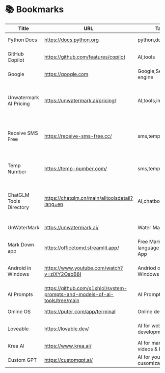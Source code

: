 # 📚 Bookmarks

| Title                     | URL                                              | Tags                     | Notes                                                                 |
|---------------------------|--------------------------------------------------|--------------------------|-----------------------------------------------------------------------|
| Python Docs               | https://docs.python.org                          | python,docs              | Official Python docs                                                  |
| GitHub Copilot            | https://github.com/features/copilot             | AI,tools                 | GitHub’s AI pair programmer                                           |
| Google                    | https://google.com                               | Google,Search engine     | Google search engine                                                  |
| Unwatermark AI Pricing    | https://unwatermark.ai/pricing/                 | AI,tools,image,video     | AI-powered watermark remover for images/videos with flexible pricing |
| Receive SMS Free          | https://receive-sms-free.cc/                    | sms,temp,privacy         | Free temporary numbers for SMS verification                          |
| Temp Number               | https://temp-number.com/                         | sms,temp,tools           | Disposable numbers for SMS with global coverage                      |
| ChatGLM Tools Directory   | https://chatglm.cn/main/alltoolsdetail?lang=en  | AI,chatbot,tools         | Chinese-English AI assistant with multimodal tools                   |
| UnWaterMark | https://unwatermark.ai/ | Water Mark removal | Water mark removal tool on videos |
| Mark Down app | https://officetomd.streamlit.app/ | Free Mark Down language converter App | Mark Down converter App |
| Android in Windows | https://www.youtube.com/watch?v=ziXY2OsbB8I | Andriod on Windows | Android on Windows installation video |
| AI Prompts | https://github.com/x1xhlol/system-prompts-and-models-of-ai-tools/tree/main | AI Prompts | Multiple AI prompts for activities
| Online OS | https://puter.com/app/terminal | Online desktop | Live OS in Browser
| Loveable | https://lovable.dev/ | AI for web development | Web development AI tool
| Krea AI | https://www.krea.ai/ | AI for manipulating videos & Images | Video & Image AI tool
| Custom GPT | https://customgpt.ai/ | AI for your cusomization | Custom AI tool creation
